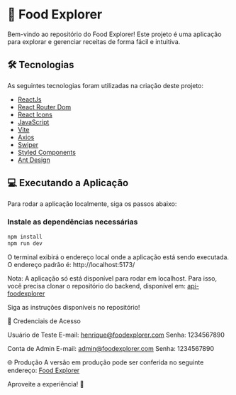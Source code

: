 # 🥗 Food Explorer

Bem-vindo ao repositório do Food Explorer! Este projeto é uma aplicação para explorar e gerenciar receitas de forma fácil e intuitiva.

## 🛠 Tecnologias

As seguintes tecnologias foram utilizadas na criação deste projeto:

- [ReactJs](https://reactjs.org)
- [React Router Dom](https://reactrouter.com)
- [React Icons](https://react-icons.github.io/react-icons)
- [JavaScript](https://developer.mozilla.org/pt-BR/docs/Web/JavaScript)
- [Vite](https://vitejs.dev)
- [Axios](https://www.npmjs.com/package/axios)
- [Swiper](https://swiperjs.com)
- [Styled Components](https://styled-components.com)
- [Ant Design](https://ant.design)

## 💻 Executando a Aplicação

Para rodar a aplicação localmente, siga os passos abaixo:

### Instale as dependências necessárias
```bash
npm install
npm run dev
```

O terminal exibirá o endereço local onde a aplicação está sendo executada. O endereço padrão é:
http://localhost:5173/

Nota: A aplicação só está disponível para rodar em localhost. Para isso, você precisa clonar o repositório do backend, disponível em:
[api-foodexplorer](https://github.com/HenriqueZsouza/backend-foodExplorer)

Siga as instruções disponíveis no repositório!

🔑 Credenciais de Acesso

Usuário de Teste
E-mail: henrique@foodexplorer.com
Senha: 1234567890

Conta de Admin
E-mail: admin@foodexplorer.com
Senha: 1234567890

🌐 Produção
A versão em produção pode ser conferida no seguinte endereço:
[Food Explorer](https://app-foodexplorer.netlify.app/)

Aproveite a experiência! 🚀
